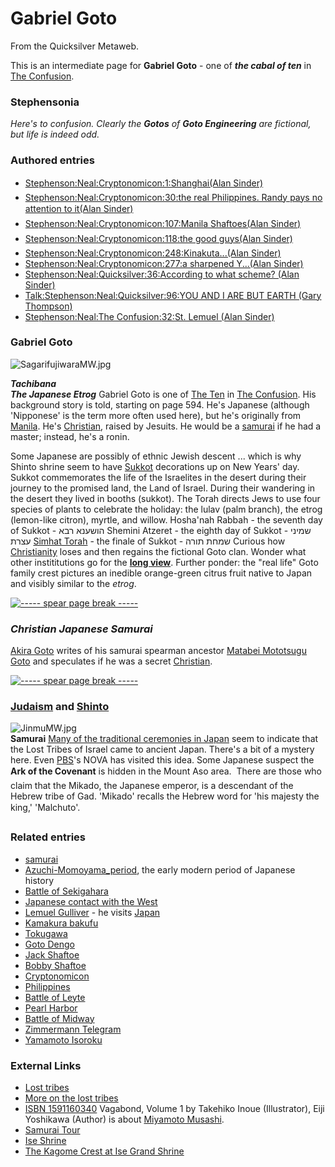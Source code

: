
# Gabriel Goto

From the Quicksilver Metaweb.

This is an intermediate page for **Gabriel Goto** - one of ***the cabal of ten*** in [The Confusion](/the-confusion).

### Stephensonia


*Here's to confusion. Clearly the **Gotos** of **Goto Engineering** are fictional, but life is indeed odd.*

### Authored entries


* [Stephenson:Neal:Cryptonomicon:1:Shanghai(Alan Sinder)](/stephenson-neal-cryptonomicon-1-shanghai-alan-sinder)
* [Stephenson:Neal:Cryptonomicon:30:the real Philippines. Randy pays no attention to it(Alan Sinder)](/stephenson-neal-cryptonomicon-30-the-real-philippines-randy-pays-no-attention-to-it-alan-sinder)
* [Stephenson:Neal:Cryptonomicon:107:Manila Shaftoes(Alan Sinder)](/stephenson-neal-cryptonomicon-107-manila-shaftoes-alan-sinder)
* [Stephenson:Neal:Cryptonomicon:118:the good guys(Alan Sinder)](/stephenson-neal-cryptonomicon-118-the-good-guys-alan-sinder)
* [Stephenson:Neal:Cryptonomicon:248:Kinakuta...(Alan Sinder)](/stephenson-neal-cryptonomicon-248-kinakuta-alan-sinder)
* [Stephenson:Neal:Cryptonomicon:277:a sharpened Y...(Alan Sinder)](/stephenson-neal-cryptonomicon-277-a-sharpened-y-alan-sinder)
* [Stephenson:Neal:Quicksilver:36:According to what scheme? (Alan Sinder)](/stephenson-neal-quicksilver-36-according-to-what-scheme-alan-sinder)
* [Talk:Stephenson:Neal:Quicksilver:96:YOU AND I ARE BUT EARTH (Gary Thompson)](/talk-stephenson-neal-quicksilver-96-you-and-i-are-but-earth-gary-thompson)
* [Stephenson:Neal:The Confusion:32:St. Lemuel (Alan Sinder)](/stephenson-neal-the-confusion-32-st-lemuel-alan-sinder)


### Gabriel Goto


![SagarifujiwaraMW.jpg](/images/SagarifujiwaraMW.jpg)  

***Tachibana  
*The Japanese Etrog****
Gabriel Goto is one of [The Ten](/the-ten) in [The Confusion](/the-confusion). His background story is told, starting on page 594. He's Japanese (although 'Nipponese' is the term more often used here), but he's originally from [Manila](/stephenson-neal-cryptonomicon-30-the-real-philippines-randy-pays-no-attention-to-it-alan-sinder). He's [Christian](/christianity), raised by Jesuits. He would be a [samurai](/samurai) if he had a master; instead, he's a ronin.

Some Japanese are possibly of ethnic Jewish descent ... which is why Shinto shrine seem to have [Sukkot](/http-en-wikipedia-org-wiki-sukkot) decorations up on New Years' day. Sukkot commemorates the life of the Israelites in the desert during their journey to the promised land, the Land of Israel. During their wandering in the desert they lived in booths (sukkot). The Torah directs Jews to use four species of plants to celebrate the holiday: the lulav (palm branch), the etrog (lemon-like citron), myrtle, and willow.
Hosha'nah Rabbah - the seventh day of Sukkot - הושענא רבא
Shemini Atzeret - the eighth day of Sukkot - שמיני עצרת
[Simhat Torah](/http-en-wikipedia-org-wiki-simhat-torah) - the finale of Sukkot - שמחת תורה
Curious how [Christianity](/christianity) loses and then regains the fictional Goto clan. Wonder what other instititutions go for the **[long view](/stephenson-neal-quicksilver-20-most-disorderly-alan-sinder)**. Further ponder: the "real life" Goto family crest pictures an inedible orange-green citrus fruit native to Japan and visibly similar to the *etrog*.

[![----- spear page break -----](/web/20060725172200im_/http://www.metaweb.com/wiki/upload/8/8b/Warspear.png)](spear-page-break)  

### *Christian Japanese Samurai*


[Akira Goto](/http-www-mms-net-com-samurai-index-e-html) writes of his samurai spearman ancestor [Matabei Mototsugu Goto](/http-www-mms-net-com-samurai-matabei-e-html) and speculates if he was a secret [Christian](/http-www-mms-net-com-samurai-josui-e-html).

  
[![----- spear page break -----](/web/20060725172200im_/http://www.metaweb.com/wiki/upload/8/8b/Warspear.png)](spear-page-break)  


### [Judaism](/judaism) and [Shinto](/http-en-wikipedia-org-wiki-shinto)


![JinmuMW.jpg](/images/JinmuMW.jpg)  
**Samurai**
[Many of the traditional ceremonies in Japan](/http-www5-ocn-ne-jp-magi9-isracame-htm) seem to indicate that the Lost Tribes of Israel came to ancient Japan. There's a bit of a mystery here. Even [PBS](/http-www-pbs-org-wgbh-nova-israel-losttribes3-html-japan)'s NOVA has visited this idea. Some Japanese suspect the **Ark of the Covenant** is hidden in the Mount Aso area.  There are those who claim that the Mikado, the Japanese emperor, is a descendant of the Hebrew tribe of Gad. 'Mikado' recalls the Hebrew word for 'his majesty the king,' 'Malchuto'. 


### Related entries


* [samurai](/samurai)
* [Azuchi-Momoyama\_period](/azuchi-momoyama-period), the early modern period of Japanese history
* [Battle of Sekigahara](/battle-of-sekigahara)
* [Japanese contact with the West](/japanese-contact-with-the-west)
* [Lemuel Gulliver](/lemuel-gulliver) - he visits [Japan](/japan)
* [Kamakura bakufu](/kamakura-bakufu)
* [Tokugawa](/tokugawa)
* [Goto Dengo](/goto-dengo)
* [Jack Shaftoe](/jack-shaftoe)
* [Bobby Shaftoe](/bobby-shaftoe)
* [Cryptonomicon](/cryptonomicon)
* [Philippines](/philippines)
* [Battle of Leyte](/battle-of-leyte)
* [Pearl Harbor](/pearl-harbor)
* [Battle of Midway](/battle-of-midway)
* [Zimmermann Telegram](/zimmermann-telegram)
* [Yamamoto Isoroku](/yamamoto-isoroku)


### External Links


* [Lost tribes](/http-www-moshiach-com-features-tribes-default-php)
* [More on the lost tribes](/http-www-wzo-org-il-en-resources-view-asp-id-174)
* [ISBN 1591160340](/) Vagabond, Volume 1 by Takehiko Inoue (Illustrator), Eiji Yoshikawa (Author) is about [Miyamoto Musashi](/http-en-wikipedia-org-wiki-miyamoto-musashi).
* [Samurai Tour](/http-www-kiku-com-electric-samurai-cobweb-castle-samurai-tour-html)
* [Ise Shrine](/http-witcombe-sbc-edu-sacredplaces-ise-html)
* [The Kagome Crest at Ise Grand Shrine](/http-www5-ocn-ne-jp-magi9-isracam4-htm)
